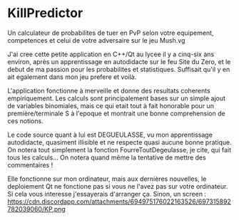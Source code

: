 # KillPredictor
Un calculateur de probabilites de tuer en PvP selon votre equipement, competences et celui de votre adversaire sur le jeu Mush.vg

J'ai cree cette petite application en C++/Qt au lycee il y a cinq-six ans environ, après un apprentissage en autodidacte sur le feu Site du Zero, et le debut de ma passion pour les probabilites et statistiques.
Suffisait qu'il y en ait egalement dans mon jeu prefere et voilà.

L'application fonctionne à merveille et donne des resultats coherents empiriquement. Les calculs sont principalement bases sur un simple ajout de variables binomiales, mais ce qui etait tout à fait honorable pour un première/terminale S à l'epoque et montrait une bonne comprehension de ces notions.

Le code source quant à lui est DEGUEULASSE, vu mon apprentissage autodidacte, quasiment illisible et ne respecte quasi aucune bonne pratique. On notera tout simplement la fonction FourreToutDegeulasse, je cite, qui fait tous les calculs... On notera quand même la tentative de mettre des commentaires !

Elle fonctionne sur mon ordinateur, mais aux dernières nouvelles, le deploiement Qt ne fonctione pas si vous ne l'avez pas sur votre ordinateur.
Si cela vous interesse j'essayerais d'arranger ça. Sinon, un screen : https://cdn.discordapp.com/attachments/694975176022163526/697315892782039060/KP.png
